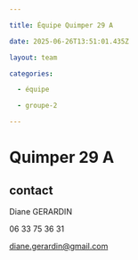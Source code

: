 ```yaml
---

title: Équipe Quimper 29 A

date: 2025-06-26T13:51:01.435Z

layout: team

categories:

  - équipe

  - groupe-2

---
```


# Quimper 29 A



## contact 

Diane GERARDIN

06 33 75 36 31

diane.gerardin@gmail.com

